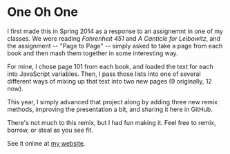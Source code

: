 # One Oh One

I first made this in Spring 2014 as a response to an assignemnt in one of my classes. We were reading _Fahrenheit 451_ and _A Canticle for Leibowitz_, 
and the assignment -- "Page to Page" -- simply asked to take a page from each book and then mash them together in some interesting way.

For mine, I chose page 101 from each book, and loaded the text for each into JavaScript variables. Then, I pass those lists into one of several different 
ways of mixing up that text into two new pages (9 originally, 12 now). 

This year, I simply advanced that project along by adding three new remix methods, improving the presentation a bit, and sharing it here in GitHub.

There's not much to this remix, but I had fun making it. Feel free to remix, borrow, or steal as you see fit. 

See it online at <a href="http://www.zachwhalen.net/pg/101/101.html">my website</a>. 
